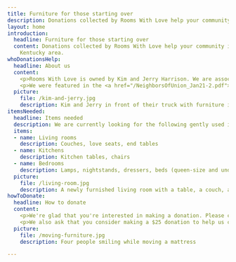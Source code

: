```yaml
---
title: Furniture for those starting over
description: Donations collected by Rooms With Love help your community in the Northern Kentucky area.
layout: home
introduction:
  headline: Furniture for those starting over
  content: Donations collected by Rooms With Love help your community in the Northern
    Kentucky area.
whoDonationsHelp:
  headline: About us
  content:
    <p>Rooms With Love is owned by Kim and Jerry Harrison. We are associated with <a href="http://www.christschapel.net/">Christ's Chapel</a>. We serve the community by picking up donations to support those in need around us.</p>
    <p>We were featured in the <a href="/NeighborsOfUnion_Jan21-2.pdf">Neighbors of Union</a>.</p>
  picture:
    file: /kim-and-jerry.jpg
    description: Kim and Jerry in front of their truck with furniture in it
itemsNeeded:
  headline: Items needed
  description: We are currently looking for the following gently used items.
  items:
  - name: Living rooms
    description: Couches, love seats, end tables
  - name: Kitchens
    description: Kitchen tables, chairs
  - name: Bedrooms
    description: Lamps, nightstands, dressers, beds (queen-size and under)
  picture:
    file: /living-room.jpg
    description: A newly furnished living room with a table, a couch, a love seat, and an ottoman
howToDonate:
  headline: How to donate
  content:
    <p>We're glad that you're interested in making a donation. Please contact us to arrange a pickup!</p>
    <p>We also ask that you consider making a $25 donation to help us continue to provide this service for our community.</p>
  picture:
    file: /moving-furniture.jpg
    description: Four people smiling while moving a mattress

---
```

